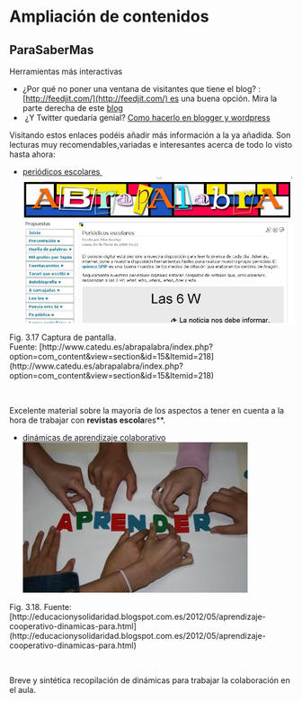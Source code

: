 
# Ampliación de contenidos

## ParaSaberMas

Herramientas más interactivas

- ¿Por qué no poner una ventana de visitantes que tiene el blog? : [http://feedjit.com/](http://feedjit.com/) es una buena opción. Mira la parte derecha de este [blog](http://arablogs.catedu.es/blog.php?id_blog=1312)
-  ¿Y Twitter quedaría genial? [Como hacerlo en blogger y wordpress](https://lnarueda.wordpress.com/2013/10/07/como-anadir-tu-perfil-de-twitter-a-tu-blog-de-blogger-y-wordpress-actualizado/)

Visitando estos enlaces podéis añadir más información a la ya añadida. Son lecturas muy recomendables,variadas e interesantes acerca de todo lo visto hasta ahora:

- [periódicos escolares ](http://www.catedu.es/abrapalabra/index.php?option=com_content&amp;view=article&amp;id=192&amp;Itemid=271)
![](img/Dibujo.JPG)
<td style="text-align: center;">Fig. 3.17 Captura de pantalla. Fuente: [http://www.catedu.es/abrapalabra/index.php?option=com_content&amp;view=section&amp;id=15&amp;Itemid=218](http://www.catedu.es/abrapalabra/index.php?option=com_content&amp;view=section&amp;id=15&amp;Itemid=218)</td>

 

Excelente material sobre la mayoría de los aspectos a tener en cuenta a la hora de trabajar con **revistas escola**res**.

- [dinámicas de aprendizaje colaborativo](http://ineverycrea.net/comunidad/ineverycrea/recurso/dinamicas-de-trabajo-colaborativo-en-el-aula/5f4a18cf-4abd-40f1-baeb-69d0a718c196)
![](img/imagen_aprendizaje_coopertivo.jpg)
<td style="text-align: center;">Fig. 3.18. Fuente:[http://educacionysolidaridad.blogspot.com.es/2012/05/aprendizaje-cooperativo-dinamicas-para.html](http://educacionysolidaridad.blogspot.com.es/2012/05/aprendizaje-cooperativo-dinamicas-para.html)</td>

 

Breve y sintética recopilación de dinámicas para trabajar la colaboración en el aula. 

